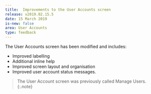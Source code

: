 ```yaml
---
title:  Improvements to the User Accounts screen
release: v2019.02.15.5
date: 15 March 2019
is-new: false
area: User Accounts
type: feedback
---
```


The User Accounts screen has been modified and includes:

* Improved labelling
* Additional inline help
* Improved screen layout and organisation
* Improved user account status messages.

> The User Account screen was previously called Manage Users.
{:.note}